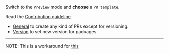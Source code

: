 Switch to the `Preview` mode and **choose** a `PR template`.

Read the [Contribution guideline](https://github.com/cam-inc/bento/blob/main/CONTRIBUTING.md).

- [General](?expand=1&template=general.md) to create any kind of PRs except for versioning.
- [Version](?expand=1&template=version.md) to set new version for packages.

---

NOTE: This is a workaround for [this](https://github.community/t/is-there-a-pull-request-template-selector-similar-to-issues/171838/8)
